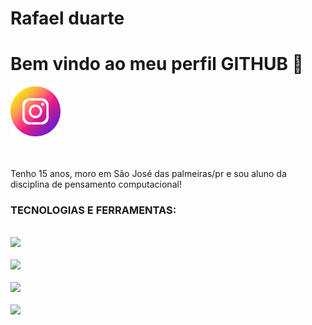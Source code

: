 <div display="inline-block">

<h1 aling="left"> Rafael duarte </h1>
<h1 aling="left"> Bem vindo ao meu perfil GITHUB 🍥 </h1>
<img src="https://raw.githubusercontent.com/rafaelWWs/rafaelWWs/fc07a0080e592e61eb16e72799f082c97e3af774/instagram.png" width="80px"/>

</div>

</br>
</br>

Tenho 15 anos, moro em São José das palmeiras/pr e sou aluno da disciplina de pensamento computacional!

### TECNOLOGIAS E FERRAMENTAS:
<code> <img src="https://cdn.jsdelivr.net/gh/devicons/devicon/icons/html5/html5-original-wordmark.svg" width="80px" /> </code>
<code> <img src="https://cdn.jsdelivr.net/gh/devicons/devicon/icons/css3/css3-original-wordmark.svg" width="80px" /> </code>
<code> <img src="https://cdn.jsdelivr.net/gh/devicons/devicon/icons/javascript/javascript-original.svg" width="80px" /> </code>
<code> <img src="https://cdn.jsdelivr.net/gh/devicons/devicon/icons/git/git-original-wordmark.svg" width="80px" /> </code>
<code> <i class="devicon-github-original-wordmark colored"></i>            
<code> <i class="devicon-vscode-plain-wordmark"></i>         

          
        
          
